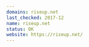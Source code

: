 ```yaml
---
domains: riseup.net
last_checked: 2017-12
name: riseup.net
status: OK
website: https://riseup.net/
---
```

